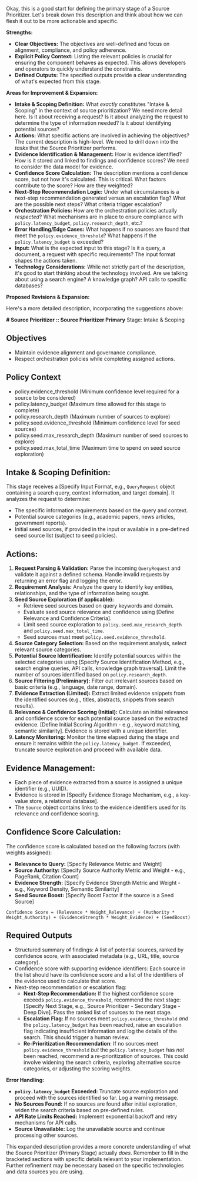 Okay, this is a good start for defining the primary stage of a Source Prioritizer. Let's break down this description and think about how we can flesh it out to be more actionable and specific.

**Strengths:**

*   **Clear Objectives:** The objectives are well-defined and focus on alignment, compliance, and policy adherence.
*   **Explicit Policy Context:**  Listing the relevant policies is crucial for ensuring the component behaves as expected.  This allows developers and operators to quickly understand the constraints.
*   **Defined Outputs:** The specified outputs provide a clear understanding of what's expected from this stage.

**Areas for Improvement & Expansion:**

*   **Intake & Scoping Definition:** What *exactly* constitutes "Intake & Scoping" in the context of source prioritization?  We need more detail here. Is it about receiving a request? Is it about analyzing the request to determine the type of information needed? Is it about identifying potential sources?
*   **Actions:** What specific actions are involved in achieving the objectives? The current description is high-level. We need to drill down into the *tasks* that the Source Prioritizer performs.
*   **Evidence Identification & Management:**  How is evidence identified? How is it stored and linked to findings and confidence scores?  We need to consider the data model for evidence.
*   **Confidence Score Calculation:**  The description mentions a confidence score, but not how it's calculated.  This is critical. What factors contribute to the score? How are they weighted?
*   **Next-Step Recommendation Logic:** Under what circumstances is a next-step recommendation generated versus an escalation flag? What are the possible next steps?  What criteria trigger escalation?
*   **Orchestration Policies:** How are the orchestration policies actually *respected*?  What mechanisms are in place to ensure compliance with `policy.latency_budget`, `policy.research_depth`, etc.?
*   **Error Handling/Edge Cases:** What happens if no sources are found that meet the `policy.evidence_threshold`? What happens if the `policy.latency_budget` is exceeded?
*   **Input:**  What is the expected input to this stage? Is it a query, a document, a request with specific requirements? The input format shapes the actions taken.
*   **Technology Considerations:** While not strictly part of the description, it's good to start thinking about the technology involved. Are we talking about using a search engine? A knowledge graph? API calls to specific databases?

**Proposed Revisions & Expansion:**

Here's a more detailed description, incorporating the suggestions above:

**# Source Prioritizer :: Source Prioritizer Primary**
Stage: Intake & Scoping

## Objectives
- Maintain evidence alignment and governance compliance.
- Respect orchestration policies while completing assigned actions.

## Policy Context
- policy.evidence_threshold (Minimum confidence level required for a source to be considered)
- policy.latency_budget (Maximum time allowed for this stage to complete)
- policy.research_depth (Maximum number of sources to explore)
- policy.seed.evidence_threshold (Minimum confidence level for seed sources)
- policy.seed.max_research_depth (Maximum number of seed sources to explore)
- policy.seed.max_total_time (Maximum time to spend on seed source exploration)

## Intake & Scoping Definition:
This stage receives a [Specify Input Format, e.g., `QueryRequest` object containing a search query, context information, and target domain].  It analyzes the request to determine:

*   The specific information requirements based on the query and context.
*   Potential source categories (e.g., academic papers, news articles, government reports).
*   Initial seed sources, if provided in the input or available in a pre-defined seed source list (subject to seed policies).

## Actions:
1.  **Request Parsing & Validation:** Parse the incoming `QueryRequest` and validate it against a defined schema.  Handle invalid requests by returning an error flag and logging the error.
2.  **Requirement Analysis:** Analyze the query to identify key entities, relationships, and the type of information being sought.
3.  **Seed Source Exploration (if applicable):**
    *   Retrieve seed sources based on query keywords and domain.
    *   Evaluate seed source relevance and confidence using [Define Relevance and Confidence Criteria].
    *   Limit seed source exploration to `policy.seed.max_research_depth` and `policy.seed.max_total_time`.
    *   Seed sources must meet `policy.seed.evidence_threshold`.
4.  **Source Category Selection:** Based on the requirement analysis, select relevant source categories.
5.  **Potential Source Identification:** Identify potential sources within the selected categories using [Specify Source Identification Method, e.g., search engine queries, API calls, knowledge graph traversal].  Limit the number of sources identified based on `policy.research_depth`.
6.  **Source Filtering (Preliminary):** Filter out irrelevant sources based on basic criteria (e.g., language, date range, domain).
7.  **Evidence Extraction (Limited):** Extract limited evidence snippets from the identified sources (e.g., titles, abstracts, snippets from search results).
8.  **Relevance & Confidence Scoring (Initial):** Calculate an initial relevance and confidence score for each potential source based on the extracted evidence.  [Define Initial Scoring Algorithm - e.g., keyword matching, semantic similarity].  Evidence is stored with a unique identifier.
9.  **Latency Monitoring:** Monitor the time elapsed during the stage and ensure it remains within the `policy.latency_budget`. If exceeded, truncate source exploration and proceed with available data.

## Evidence Management:
*   Each piece of evidence extracted from a source is assigned a unique identifier (e.g., UUID).
*   Evidence is stored in [Specify Evidence Storage Mechanism, e.g., a key-value store, a relational database].
*   The `Source` object contains links to the evidence identifiers used for its relevance and confidence scoring.

## Confidence Score Calculation:
The confidence score is calculated based on the following factors (with weights assigned):

*   **Relevance to Query:** [Specify Relevance Metric and Weight]
*   **Source Authority:** [Specify Source Authority Metric and Weight - e.g., PageRank, Citation Count]
*   **Evidence Strength:** [Specify Evidence Strength Metric and Weight - e.g., Keyword Density, Semantic Similarity]
*   **Seed Source Boost:** [Specify Boost Factor if the source is a Seed Source]

`Confidence Score = (Relevance * Weight_Relevance) + (Authority * Weight_Authority) + (EvidenceStrength * Weight_Evidence) + (SeedBoost)`

## Required Outputs
- Structured summary of findings: A list of potential sources, ranked by confidence score, with associated metadata (e.g., URL, title, source category).
- Confidence score with supporting evidence identifiers: Each source in the list should have its confidence score and a list of the identifiers of the evidence used to calculate that score.
- Next-step recommendation or escalation flag:
    *   **Next-Step Recommendation:** If the highest confidence score exceeds `policy.evidence_threshold`, recommend the next stage: [Specify Next Stage, e.g., Source Prioritizer - Secondary Stage - Deep Dive].  Pass the ranked list of sources to the next stage.
    *   **Escalation Flag:** If no sources meet `policy.evidence_threshold` *and* the `policy.latency_budget` has been reached, raise an escalation flag indicating insufficient information and log the details of the search.  This should trigger a human review.
    *   **Re-Prioritization Recommendation**:  If no sources meet `policy.evidence_threshold` *but* the `policy.latency_budget` has *not* been reached, recommend a re-prioritization of sources. This could involve widening the search criteria, exploring alternative source categories, or adjusting the scoring weights.

**Error Handling:**
*   **`policy.latency_budget` Exceeded:**  Truncate source exploration and proceed with the sources identified so far. Log a warning message.
*   **No Sources Found:**  If no sources are found after initial exploration, widen the search criteria based on pre-defined rules.
*   **API Rate Limits Reached:** Implement exponential backoff and retry mechanisms for API calls.
*   **Source Unavailable:**  Log the unavailable source and continue processing other sources.

This expanded description provides a more concrete understanding of what the Source Prioritizer (Primary Stage) actually *does*.  Remember to fill in the bracketed sections with specific details relevant to your implementation.  Further refinement may be necessary based on the specific technologies and data sources you are using.